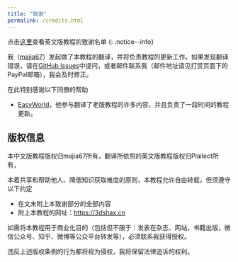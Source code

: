 ```yaml
---
title: "致谢"
permalink: /credits.html
---
```


点击[这里](https://3ds.guide/credits)查看英文版教程的致谢名单
{: .notice--info}

我（[majia67](https://github.com/majia67)）发起做了本教程的翻译，并将负责教程的更新工作。如果发现翻译错误，请在[GitHub Issues](https://github.com/majia67/3DS-ARM9LoaderHax-Guide/issues)中提问，或者邮件联系我（邮件地址请见打赏页面下的PayPal邮箱），我会及时修正。

在此特别感谢以下同僚的帮助

+ [EasyWorld](https://github.com/easyworld)，他参与翻译了老版教程的许多内容，并且负责了一段时间的教程更新。

## 版权信息

本中文版教程版权归majia67所有，翻译所依照的英文版教程版权归Plailect所有，

本着共享和帮助他人、降低知识获取难度的原则，本教程允许自由转载，但须遵守以下约定

+ 在文末附上本致谢部分的全部内容
+ 附上本教程的网址：https://3dshax.cn

如需将本教程用于商业化目的（包括但不限于：发表在杂志、网站，书籍出版，微信公众号、知乎、微博等公众平台转发等），必须联系我获得授权。

违反上述版权条例的行为都将视为侵权，我将保留法律追诉的权利。
